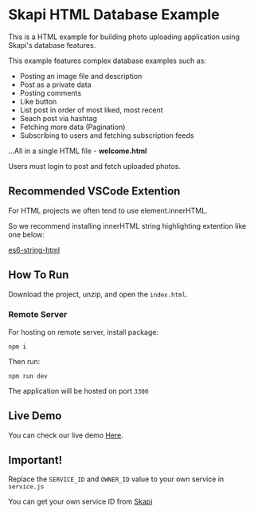 # Skapi HTML Database Example

This is a HTML example for building photo uploading application using Skapi's database features.

This example features complex database examples such as:

-   Posting an image file and description
-   Post as a private data
-   Posting comments
-   Like button
-   List post in order of most liked, most recent
-   Seach post via hashtag
-   Fetching more data (Pagination)
-   Subscribing to users and fetching subscription feeds

...All in a single HTML file - **welcome.html**

Users must login to post and fetch uploaded photos.

## Recommended VSCode Extention

For HTML projects we often tend to use element.innerHTML.

So we recommend installing innerHTML string highlighting extention like one below:

[es6-string-html](https://marketplace.visualstudio.com/items/?itemName=Tobermory.es6-string-html)

## How To Run

Download the project, unzip, and open the `index.html`.

### Remote Server

For hosting on remote server, install package:

```
npm i
```

Then run:

```
npm run dev
```

The application will be hosted on port `3300`

## Live Demo

You can check our live demo [Here](https://skapi-database-html-template.skapi.com/).

## Important!

Replace the `SERVICE_ID` and `OWNER_ID` value to your own service in `service.js`

You can get your own service ID from [Skapi](https://www.skapi.com)
